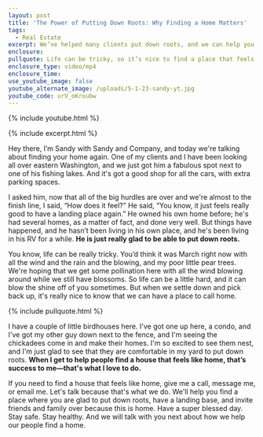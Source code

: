 ```yaml
---
layout: post
title: 'The Power of Putting Down Roots: Why Finding a Home Matters'
tags:
  - Real Estate
excerpt: We’ve helped many clients put down roots, and we can help you too.
enclosure:
pullquote: Life can be tricky, so it’s nice to find a place that feels like home.
enclosure_type: video/mp4
enclosure_time:
use_youtube_image: false
youtube_alternate_image: /uploads/5-1-23-sandy-yt.jpg
youtube_code: urV_oKroubw
---
```

{% include youtube.html %}

{% include excerpt.html %}

Hey there, I’m Sandy with Sandy and Company, and today we're talking about finding your home again. One of my clients and I have been looking all over eastern Washington, and we just got him a fabulous spot next to one of his fishing lakes. And it's got a good shop for all the cars, with extra parking spaces.&nbsp;

I asked him, now that all of the big hurdles are over and we're almost to the finish line, I said, “How does it feel?” He said, “You know, it just feels really good to have a landing place again.” He owned his own home before; he's had several homes, as a matter of fact, and done very well. But things have happened, and he hasn’t been living in his own place, and he's been living in his RV for a while. **He is just really glad to be able to put down roots.**&nbsp;

You know, life can be really tricky. You’d think it was March right now with all the wind and the rain and the blowing, and my poor little pear trees. We're hoping that we get some pollination here with all the wind blowing around while we still have blossoms. So life can be a little hard, and it can blow the shine off of you sometimes. But when we settle down and pick back up, it's really nice to know that we can have a place to call home.

{% include pullquote.html %}

I have a couple of little birdhouses here. I've got one up here, a condo, and I've got my other guy down next to the fence, and I'm seeing the chickadees come in and make their homes. I'm so excited to see them nest, and I'm just glad to see that they are comfortable in my yard to put down roots. **When I get to help people find a house that feels like home, that’s success to me—that's what I love to do.**&nbsp;

If you need to find a house that feels like home, give me a call, message me, or email me. Let's talk because that's what we do. We'll help you find a place where you are glad to put down roots, have a landing base, and invite friends and family over because this is home. Have a super blessed day. Stay safe. Stay healthy. And we will talk with you next about how we help our people find a home.